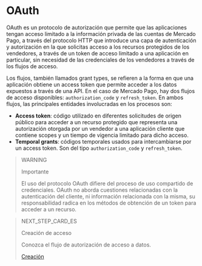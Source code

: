 # OAuth
 
OAuth es un protocolo de autorización que permite que las aplicaciones tengan acceso limitado a la información privada de las cuentas de Mercado Pago, a través del protocolo HTTP que introduce una capa de autenticación y autorización en la que solicitas acceso a los recursos protegidos de los vendedores, a través de un token de acceso limitado a una aplicación en particular, sin necesidad de las credenciales de los vendedores a través de los flujos de acceso.
 
Los flujos, también llamados grant types, se refieren a la forma en que una aplicación obtiene un access token que permite acceder a los datos expuestos a través de una API. En el caso de Mercado Pago, hay dos flujos de acceso disponibles: `authorization_code` y `refresh_token`. En ambos flujos, las principales entidades involucradas en los procesos son:
 
* **Access token**: código utilizado en diferentes solicitudes de origen público para acceder a un recurso protegido que representa una autorización otorgada por un vendedor a una aplicación cliente que contiene scopes y un tiempo de vigencia limitado para dicho acceso.
* **Temporal grants**: códigos temporales usados para intercambiarse por un access token. Son del tipo `authorization_code` y `refresh_token`.
 
> WARNING
>
> Importante
>
> El uso del protocolo OAuth difiere del proceso de uso compartido de credenciales. OAuth no aborda cuestiones relacionadas con la autenticación del cliente, ni información relacionada con la misma, su responsabilidad radica en los métodos de obtención de un token para acceder a un recurso.
 
> NEXT_STEP_CARD_ES
>
> Creación de acceso
>
> Conozca el flujo de autorización de acceso a datos.
>
> [Creación](https://www.mercadopago[FAKER][URL][DOMAIN]/developers/es/guides/security/oauth/creation)